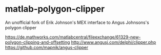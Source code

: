 # matlab-polygon-clipper
An unofficial fork of Erik Johnson's MEX interface to Angus Johnsons's polygon clipper

https://de.mathworks.com/matlabcentral/fileexchange/61329-new-polygon-clipping-and-offsetting
http://www.angusj.com/delphi/clipper.php
https://github.com/mapnik/angus-clipper
